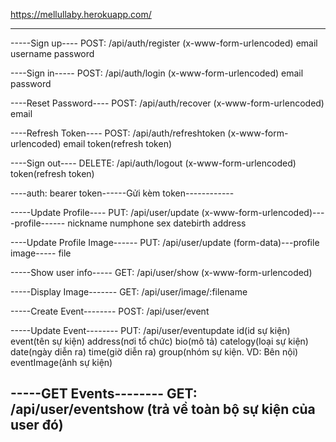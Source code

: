 
https://mellullaby.herokuapp.com/

------------------------------------------------

-----Sign up----
POST: /api/auth/register (x-www-form-urlencoded)
	email
	username
	password

----Sign in-----
POST: /api/auth/login (x-www-form-urlencoded)
	email
	password

----Reset Password----
POST: /api/auth/recover (x-www-form-urlencoded)
	email

----Refresh Token----
POST: /api/auth/refreshtoken (x-www-form-urlencoded)
	email
	token(refresh token)

----Sign out----
DELETE: /api/auth/logout (x-www-form-urlencoded)
	token(refresh token)


----auth: bearer token------Gửi kèm token------------

-----Update Profile----
PUT: /api/user/update (x-www-form-urlencoded)----profile------
	nickname
	numphone
	sex
	datebirth
	address

----Update Profile Image------
PUT: /api/user/update (form-data)---profile image-----
	file

-----Show user info-----
GET: /api/user/show (x-www-form-urlencoded)

-----Display Image-------
GET: /api/user/image/:filename

-----Create Event--------
POST: /api/user/event

-----Update Event--------
PUT: /api/user/eventupdate
	id(id sự kiện)
	event(tên sự kiện)
	address(nơi tổ chức)
	bio(mô tả)
	catelogy(loại sự kiện)
	date(ngày diễn ra)
	time(giờ diễn ra)
	group(nhóm sự kiện. VD: Bên nội)
	eventImage(ảnh sự kiện)

-----GET Events--------
GET: /api/user/eventshow (trả về toàn bộ sự kiện của user đó)
--------------------------------------------

